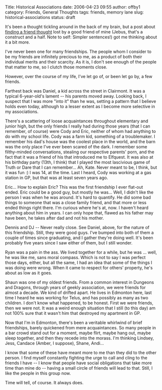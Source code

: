 Title: Historical Associations
date: 2006-04-23 09:55
author: offby1
category: Friends, General Thoughts
tags: friends, memory lane
slug: historical-associations
status: draft

It\'s been a thought tickling around in the back of my brain, but a post about [finding a friend thought](http://lashingtail.blogspot.com/2006/04/serendipity-broke-my-brain-but-im-too.html) lost by a good friend of mine (Jebus, that\'s a construct and a half. Note to self: Simpler sentences!) got me thinking about it a bit more.

I\'ve never been one for many friendships. The people whom I consider to be my friends are infinitely precious to me, as a product of both their individual merits and their scarcity. As it is, I don\'t see enough of the people that matter to me, so I clutch those moments close.

However, over the course of my life, I\'ve let go of, or been let go by, a few friends.

Farthest back was Daniel, a kid across the street in Clairmont. It was a typical 6-year-old\'s lament \-- his parents moved away. Looking back, I suspect that I was more \"into it\" than he was, setting a pattern that I believe holds even today, although to a lesser extent as I become more selective in my associations.

There\'s a scattering of loose acquaintances throughout elementary and junior high, but the only friends I really had during those years (that I can remember, of course) were Cody and Eric, neither of whom had anything to do with my school life. Cody was a farm kid, something of a troublemaker. I remember his dad\'s house was the coolest place in the world, and the barn was the only place I\'ve ever been scared of the dark. I remember some filthy-minded conversations, stealing our respective parents\' porn, and the fact that it was a friend of his that introduced me to Elfquest. It was also at his birthday party (13th, I think) that I played the most lascivious game of Truth or Dare that I can remember\... Ah, Kate. Never meant to be, I think, but it was fun :) I was 14, at the time. Last I heard, Cody was working at a gas station in GP, but that was at least seven years ago.

Eric\... How to explain Eric? This was the first friendship I ever flat-out ended. Eric could be a good guy, but mostly he was\... Well, I didn\'t like the person I was when he was around. It\'s hard to quantify. He did some bad things to someone that was a close family friend, and that more or less ended things right there. I\'m curious where he\'s at, now. I haven\'t heard anything about him in years. I can only hope that, flawed as his father may have been, he takes after dad and not his mother.

Dennis and DJ \-- Never really close. See Daniel, above, for the nature of this friendship. Still, they were good guys. I\'ve bumped into both of them a couple of times since graduating, and I gather they\'re doing well. It\'s been probably five years since I saw either of them, but I still wonder.

Ryan was a pain in the ass. We lived together for a while, but he was \... well, he was like me, sans moral compass. Which is not to say I was perfect those days, either, but all the same, I had an idea that some of the things I was doing were wrong. When it came to respect for others\' property, he\'s about as low as it goes.

Shaun was one of my oldest friends. From a common interest in Dungeons and Dragons, through years of geekly association, we were friends for almost a decade. We kind of drifted apart. He lives in Edmonton here, last time I heard he was working for Telus, and has possibly as many as two children. I don\'t know what happened, to be honest. First we were friends, then we were not. It was a weird enough situation that I still (to this day) am not 100% sure that it wasn\'t him that destroyed my apartment in GP.

Now that I\'m in Edmonton, there\'s been a veritable whirlwind of brief friendships, barely quickened from mere acquaintances. So many people in a bar crowd stand out for a moment, maybe flirt, maybe hang out, maybe sleep together, and then they recede into the morass. I\'m thinking Lindsey, Jess, Candace (Amber, I suppose), Shane, Andi\...

I know that some of these have meant more to me than they did to the other person. I find myself constantly fighting the urge to call and cling to the friends I have \-- I know that people have social obligations that take more time than mine do \-- having a small circle of friends will lead to that. Still, I like the people in this group now.

Time will tell, of course. It always does.
